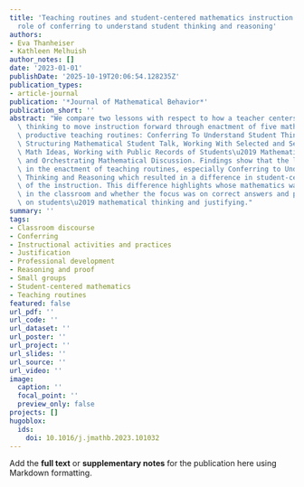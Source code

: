 ```yaml
---
title: 'Teaching routines and student-centered mathematics instruction: The essential
  role of conferring to understand student thinking and reasoning'
authors:
- Eva Thanheiser
- Kathleen Melhuish
author_notes: []
date: '2023-01-01'
publishDate: '2025-10-19T20:06:54.128235Z'
publication_types:
- article-journal
publication: '*Journal of Mathematical Behavior*'
publication_short: ''
abstract: "We compare two lessons with respect to how a teacher centers student mathematical\
  \ thinking to move instruction forward through enactment of five mathematically\
  \ productive teaching routines: Conferring To Understand Student Thinking and Reasoning,\
  \ Structuring Mathematical Student Talk, Working With Selected and Sequenced Student\
  \ Math Ideas, Working with Public Records of Students\u2019 Mathematical Thinking,\
  \ and Orchestrating Mathematical Discussion. Findings show that the lessons differ\
  \ in the enactment of teaching routines, especially Conferring to Understand Student\
  \ Thinking and Reasoning which resulted in a difference in student-centeredness\
  \ of the instruction. This difference highlights whose mathematics was being centralized\
  \ in the classroom and whether the focus was on correct answers and procedures or\
  \ on students\u2019 mathematical thinking and justifying."
summary: ''
tags:
- Classroom discourse
- Conferring
- Instructional activities and practices
- Justification
- Professional development
- Reasoning and proof
- Small groups
- Student-centered mathematics
- Teaching routines
featured: false
url_pdf: ''
url_code: ''
url_dataset: ''
url_poster: ''
url_project: ''
url_slides: ''
url_source: ''
url_video: ''
image:
  caption: ''
  focal_point: ''
  preview_only: false
projects: []
hugoblox:
  ids:
    doi: 10.1016/j.jmathb.2023.101032
---
```


Add the **full text** or **supplementary notes** for the publication here using Markdown formatting.
